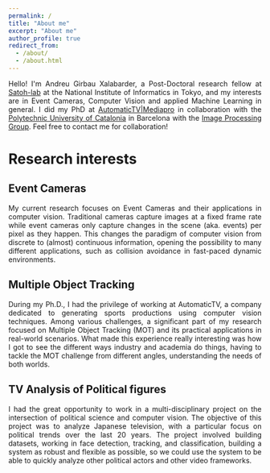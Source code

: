 ```yaml
---
permalink: /
title: "About me"
excerpt: "About me"
author_profile: true
redirect_from: 
  - /about/
  - /about.html
---
```


<style style="text/css">
  body{
    text-align: justify;
  }
</style>

Hello! I'm Andreu Girbau Xalabarder, a Post-Doctoral research fellow at [Satoh-lab](http://www.satoh-lab.nii.ac.jp/) at the National Institute of Informatics in Tokyo, 
and my interests are in Event Cameras, Computer Vision and applied Machine Learning in general. 
I did my PhD at [AutomaticTV\|Mediapro](https://www.automatic.tv) 
in collaboration with the [Polytechnic University of Catalonia](https://telecos.upc.edu/en) in Barcelona with the [Image Processing Group](https://imatge.upc.edu/web/). 
Feel free to contact me for collaboration!  


Research interests
=====

Event Cameras
-----
My current research focuses on Event Cameras and their applications in computer vision.
Traditional cameras capture images at a fixed frame rate while event cameras only capture changes in the scene (aka. events) per pixel as they happen.
This changes the paradigm of computer vision from discrete to (almost) continuous information, opening the possibility to 
many different applications, such as collision avoidance in fast-paced dynamic environments.


Multiple Object Tracking
------
During my Ph.D., I had the privilege of working at AutomaticTV, a company dedicated to generating sports productions using computer vision techniques. 
Among various challenges, a significant part of my research focused on Multiple Object Tracking (MOT) and its practical applications in real-world scenarios.
What made this experience really interesting was how I got to see the different ways industry and academia do things,
having to tackle the MOT challenge from different angles, understanding the needs of both worlds.


TV Analysis of Political figures
------
I had the great opportunity to work in a multi-disciplinary project on the intersection of political science and computer vision.
The objective of this project was to analyze Japanese television, with a particular focus on political trends over the 
last 20 years.
The project involved building datasets, working in face detection, tracking, and classification, building a system as 
robust and flexible as possible, so we could use the system to be able to quickly analyze other political actors and other video frameworks.



[//]: # (Education)

[//]: # (======)

[//]: # (I received my PhD on March of 2021 by the [Polytechnic University of Catalonia]&#40;https://telecos.upc.edu/ca&#41; &#40;UPC&#41;.)

[//]: # (Thesis Title: Sports broadcasting and multiple object tracking with deep learning methods. [Link]&#40;https://scholar.google.com/citations?view_op=view_citation&hl=en&user=vMmhE-sAAAAJ&sortby=pubdate&citation_for_view=vMmhE-sAAAAJ:LkGwnXOMwfcC&#41;)

[//]: # ()
[//]: # (Master’s Degree in Telecommunications Engineering on February of 2017 by the UPC.)

[//]: # (Thesis Title: Accurate video object tracking using a region-based particle filter. [Link]&#40;https://scholar.google.com/citations?view_op=view_citation&hl=en&user=vMmhE-sAAAAJ&sortby=pubdate&citation_for_view=vMmhE-sAAAAJ:u-x6o8ySG0sC&#41;)

[//]: # ()
[//]: # (Bachelor’s degree in Audiovisual Systems Engineering on February of 2015 by the UPC.)

[//]: # (Thesis Title: Region-based particle filter. [Link]&#40;https://scholar.google.com/citations?view_op=view_citation&hl=en&user=vMmhE-sAAAAJ&sortby=pubdate&citation_for_view=vMmhE-sAAAAJ:u5HHmVD_uO8C&#41;)
